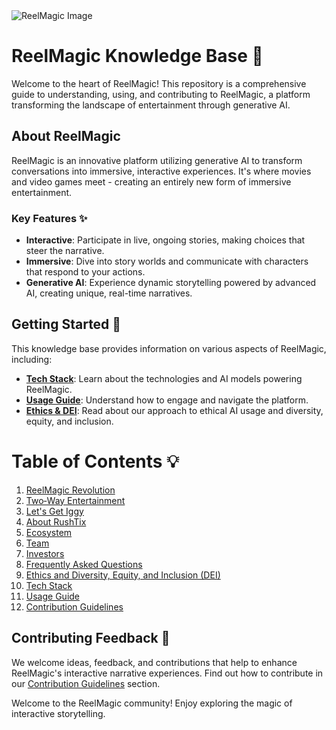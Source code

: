 <img src="https://cdn.rushtix.com/wp-content/uploads/2023/06/2909_ReelMagic_AV-03.png" alt="ReelMagic Image">


# ReelMagic Knowledge Base 🌟

Welcome to the heart of ReelMagic! This repository is a comprehensive guide to understanding, using, and contributing to ReelMagic, a platform transforming the landscape of entertainment through generative AI.

## About ReelMagic 

ReelMagic is an innovative platform utilizing generative AI to transform conversations into immersive, interactive experiences. It's where movies and video games meet - creating an entirely new form of immersive entertainment.

### Key Features ✨

- **Interactive**: Participate in live, ongoing stories, making choices that steer the narrative. 
- **Immersive**: Dive into story worlds and communicate with characters that respond to your actions.
- **Generative AI**: Experience dynamic storytelling powered by advanced AI, creating unique, real-time narratives. 

## Getting Started 🏁

This knowledge base provides information on various aspects of ReelMagic, including:

- [**Tech Stack**]([https://github.com/rushtix/reelmagic/blob/main/docs/tech-stack.md](https://github.com/rushtix/reelmagic/wiki/10.-Tech-Stack)): Learn about the technologies and AI models powering ReelMagic. 
- [**Usage Guide**](https://github.com/rushtix/reelmagic/wiki/Usage-Guide): Understand how to engage and navigate the platform. 
- [**Ethics & DEI**](https://github.com/rushtix/reelmagic/wiki/9.-Ethics-&-DEI): Read about our approach to ethical AI usage and diversity, equity, and inclusion. 

# Table of Contents 💡

1. [ReelMagic Revolution](https://github.com/rushtix/reelmagic/wiki/ReelMagic-Revolution)
2. [Two‐Way Entertainment](https://github.com/rushtix/reelmagic/wiki/Two%E2%80%90Way-Entertainment)
3. [Let's Get Iggy](https://github.com/rushtix/reelmagic/wiki/3.-Let's-Get-Iggy)
4. [About RushTix](https://github.com/rushtix/reelmagic/wiki/4.-About-RushTix)
5. [Ecosystem](https://github.com/rushtix/reelmagic/wiki/5.-Ecosystem)
6. [Team](https://github.com/rushtix/reelmagic/wiki/6.-Team)
7. [Investors](https://github.com/rushtix/reelmagic/wiki/7.-Investors)
8. [Frequently Asked Questions](https://github.com/rushtix/reelmagic/wiki/8.-Frequently-Asked-Questions)
9. [Ethics and Diversity, Equity, and Inclusion (DEI)](https://github.com/rushtix/reelmagic/wiki/9.-Ethics-&-DEI)
10. [Tech Stack](https://github.com/rushtix/reelmagic/wiki/10.-Tech-Stack)
11. [Usage Guide](https://github.com/rushtix/reelmagic/wiki/Usage-Guide)
12. [Contribution Guidelines](https://github.com/rushtix/reelmagic/wiki/Contribution-Guidelines)

## Contributing Feedback 📝

We welcome ideas, feedback, and contributions that help to enhance ReelMagic's interactive narrative experiences. Find out how to contribute in our [Contribution Guidelines](https://github.com/rushtix/reelmagic/blob/main/docs/contribution-guidelines.md) section.

Welcome to the ReelMagic community! Enjoy exploring the magic of interactive storytelling. 
